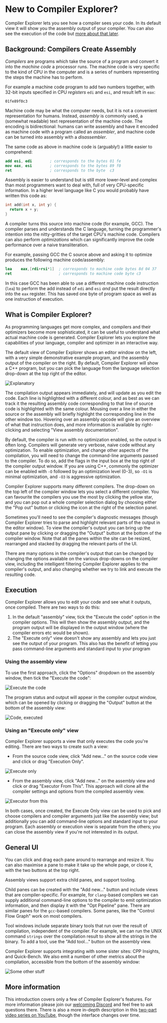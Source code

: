 # New to Compiler Explorer?

Compiler Explorer lets you see how a compiler sees your code. In its default view it will show you the assembly output
of your compiler. You can also see the execution of the code but [more about that later](#Execution).

## Background: Compilers Create Assembly

_Compilers_ are programs which take the source of a program and convert it into the _machine code_ a processor runs. The
machine code is very specific to the kind of CPU in the computer and is a series of numbers representing the steps the
machine has to perform.

For example a machine code program to add two numbers together, with 32-bit inputs specified in CPU _registers_ `edi`
and `esi`, and result left in `eax`:

```
01fe89f0c3
```

Machine code may be what the computer needs, but it is not a convenient representation for humans. Instead, _assembly_ is
commonly used, a (somewhat readable) text representation of the machine code. The encoding is bidirectional: humans can
write assembly and have it encoded as machine code with a program called an _assembler_, and machine code can be turned
into assembly with a _disassembler_.

The same code as above in machine code is (arguably!) a little easier to comprehend:

```nasm
add esi, edi        ; corresponds to the bytes 01 fe
mov eax, esi        ; corresponds to the bytes 89 f0
ret                 ; corresponds to the byte  c3
```

Assembly is easier to understand but is still more lower-level and complex than most programmers want to deal with, full
of very CPU-specific information. In a higher level language like C you would probably have written this code as:

```c
int add(int x, int y) {
  return x + y;
}
```

A compiler turns this source into machine code (for example, GCC). The compiler parses and understands the C language,
turning the programmer's intention into the nitty-gritties of the target CPU's machine code. Compilers can also
perform _optimizations_ which can significantly improve the code performance over a naive transliteration.

For example, passing GCC the C source above and asking it to optimize produces the following machine code/assembly:

```nasm
lea    eax,[rdi+rsi*1]  ; corresponds to machine code bytes 8d 04 37
ret                     ; corresponds to machine code byte c3
```

In this case GCC has been able to use a different machine code instruction (`lea`) to perform the add instead of `edi`
and `esi` _and_ put the result directly into the `eax` register. This has saved one byte of program space as well as one
instruction of execution.

## What is Compiler Explorer?

As programming languages get more complex, and compilers and their optimizers become more sophisticated, it can be
useful to understand what actual machine code is generated. Compiler Explorer lets you explore the capabilities of your
language, compiler and optimizer in an interactive way.

The default view of Compiler Explorer shows an editor window on the left, with a very simple demonstrative example
program, and the assembly output of the compiler on the right. By default, Compiler Explorer will show a C++ program,
but you can pick the language from the language selection drop-down at the top right of the editor.

![Explanatory](images/CE-explain.svg)

The compilation output appears immediately, and will update as you edit the code. Each line is highlighted with a
different colour, and as best as we can track it the resulting assembly code corresponding to that line of source code
is highlighted with the same colour. Mousing over a line in either the source or the assembly will briefly highlight the
corresponding line in the other window too. Hovering over an assembly opcode will give an overview of what that
instruction does, and more information is available by right-clicking and selecting "View assembly documentation".

By default, the compiler is run with no optimization enabled, so the output is often long. Compilers will generate very
verbose, naive code without any optimization. To enable optimization, and change other aspects of the compilation, you
will need to change the command-line arguments passed to the compiler. To do so, add the flags in the input box at the
top right of the compiler output window. If you are using C++, commonly the optimizer can be enabled with `-O` followed
by an optimization level (0-3), so `-O1` is minimal optimization, and `-O3` is aggressive optimization.

Compiler Explorer supports many different compilers. The drop-down on the top left of the compiler window lets you
select a different compiler. You can favourite the compilers you use the most by clicking the yellow star, and you can
pop out a whole compiler selection dialog by choosing either the "Pop out" button or clicking the icon at the right of
the selection panel.

Sometimes you'll need to see the compiler's diagnostic messages (though Compiler Explorer tries to parse and highlight
relevant parts of the output in the editor window). To view the compiler's output you can bring up the output pane by
clicking or dragging the "Output" button at the bottom of the compiler window. Note that all the panes within the site
can be resized, rearranged and stacked by dragging the relevant parts of the UI.

There are many options in the compiler's output that can be changed by changing the options available on the various
drop-downs on the compiler view, including the intelligent filtering Compiler Explorer applies to the compiler's output,
and also changing whether we try to link and execute the resulting code.

## Execution

Compiler Explorer allows you to edit your code and see what it outputs, once compiled. There are two ways to do this:

1. In the default "assembly" view, tick the "Execute the code" option in the compiler options. This will then show the
   assembly output, and the program output will be displayed in the output window (where the compiler errors etc would
   be shown).
2. The "Execute only" view doesn't show any assembly and lets you just see the output of your program. This also has the
   benefit of letting you pass command-line arguments and standard input to your program

### Using the assembly view

To use the first approach, click the "Options" dropdown on the assembly window, then tick the "Execute the code":

![Execute the code](images/Execute.png)

The program status and output will appear in the compiler output window, which can be opened by clicking or dragging the
"Output" button at the bottom of the assembly view:

![Code, executed](images/Executed.png)

### Using an "Execute only" view

Compiler Explorer supports a view that only executes the code you're editing. There are two ways to create such a view:

- From the source code view, click "Add new..." on the source code view and click or drag "Execution Only".

![Execute only](images/AddExecuteOnly.png)

- From the assembly view, click "Add new..." on the assembly view and click or drag "Executor From This". This approach
  will clone all the compiler settings and options from the compiled assembly view.

![Executor from this](images/ExecutorFromThis.png)

In both cases, once created, the Execute Only view can be used to pick and choose compilers and compiler arguments just
like the assembly view; but additionally you can add command-line options and standard input to your program. Each
assembly or execution view is separate from the others; you can close the assembly view if you're not interested in its
output.

## General UI

You can click and drag each pane around to rearrange and resize it. You can also maximise a pane to make it take up the
whole page, or close it, with the two buttons at the top right.

Assembly views support extra child panes, and support tooling.

Child panes can be created with the "Add new..." button and include views that are compiler-specific. For example, for
`clang`-based compilers we can supply additional command-line options to the compiler to emit optimization information,
and then display it with the "Opt Pipeline" pane. There are similar panes for the `gcc`-based compilers. Some panes,
like the "Control Flow Graph" work on most compilers.

Tool windows include separate binary tools that run over the result of compilation, independent of the compiler. For
example, we can run the UNIX command `strings` over the compilation result to show all the strings in the binary. To add
a tool, use the "Add tool..." button on the assembly view.

Compiler Explorer supports integrating with some sister sites: CPP Insights, and Quick-Bench. We also emit a number of
other metrics about the compilation, accessible from the bottom of the assembly window:

![Some other stuff](images/brief_overview.png)

## More information

This introduction covers only a few of Compiler Explorer's features. For more information please join our
[welcoming Discord](https://discord.gg/B5WacA7) and feel free to ask questions there. There is also a more in-depth
description in this [two-part video series on YouTube](https://www.youtube.com/watch?v=4_HL3PH4wDg), though the
interface changes over time.
